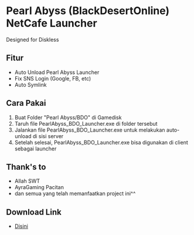 # Pearl Abyss (BlackDesertOnline) NetCafe Launcher
Designed for Diskless

## Fitur
- Auto Unload Pearl Abyss Launcher
- Fix SNS Login (Google, FB, etc)
- Auto Symlink

## Cara Pakai
1. Buat Folder "Pearl Abyss/BDO" di Gamedisk
2. Taruh file PearlAbyss_BDO_Launcher.exe di folder tersebut
3. Jalankan file PearlAbyss_BDO_Launcher.exe untuk melakukan auto-unload di sisi server
4. Setelah selesai, PearlAbyss_BDO_Launcher.exe bisa digunakan di client sebagai launcher

## Thank's to
- Allah SWT
- AyraGaming Pacitan
- dan semua yang telah memanfaatkan project ini^^

## Download Link
- [Disini](https://github.com/fahmiyufrizal/pearl-abyss-bdo/releases)
